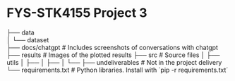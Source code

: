 # FYS-STK4155 Project 3

├── data                            
    │   └── dataset                 
    ├── docs/chatgpt                    # Includes screenshots of conversations with chatgpt
    ├── results                         # Images of the plotted results
    ├── src                             # Source files
    │   ├── utils
    │   ├── 
    │   ├── 
    │   └── 
    ├── undeliverables                  # Not in the project delivery
    └──  requirements.txt               # Python libraries. Install with ´pip -r requirements.txt´
